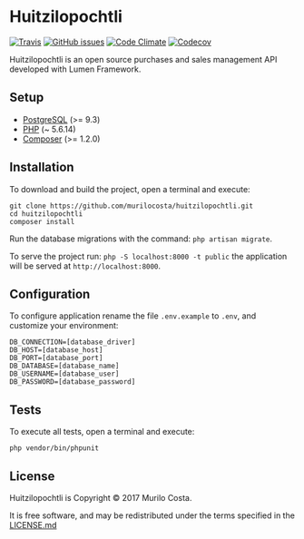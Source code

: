 # Huitzilopochtli

[![Travis](https://img.shields.io/travis/murilocosta/huitzilopochtli.svg?style=flat-square)](https://travis-ci.org/murilocosta/huitzilopochtli)
[![GitHub issues](https://img.shields.io/github/issues/murilocosta/huitzilopochtli.svg?style=flat-square)](https://github.com/murilocosta/huitzilopochtli/issues)
[![Code Climate](https://img.shields.io/codeclimate/github/murilocosta/huitzilopochtli.svg?style=flat-square)](https://codeclimate.com/github/murilocosta/huitzilopochtli)
[![Codecov](https://img.shields.io/codecov/c/github/murilocosta/huitzilopochtli.svg?style=flat-square)](https://codecov.io/gh/murilocosta/huitzilopochtli)

Huitzilopochtli is an open source purchases and sales management API developed with Lumen Framework.

## Setup

- [PostgreSQL](http://www.postgresql.org) (>= 9.3)
- [PHP](http://php.net) (~ 5.6.14)
- [Composer](https://getcomposer.org/) (>= 1.2.0)

## Installation

To download and build the project, open a terminal and execute:

```
git clone https://github.com/murilocosta/huitzilopochtli.git
cd huitzilopochtli
composer install
```

Run the database migrations with the command: `php artisan migrate`.

To serve the project run: `php -S localhost:8000 -t public` the application will be served at `http://localhost:8000`.

## Configuration

To configure application rename the file `.env.example` to `.env`, and customize your environment:

```
DB_CONNECTION=[database_driver]
DB_HOST=[database_host]
DB_PORT=[database_port]
DB_DATABASE=[database_name]
DB_USERNAME=[database_user]
DB_PASSWORD=[database_password]
```

## Tests

To execute all tests, open a terminal and execute:

```
php vendor/bin/phpunit
```

## License

Huitzilopochtli is Copyright © 2017 Murilo Costa.

It is free software, and may be redistributed under the terms specified in the [LICENSE.md](LICENSE.md)
